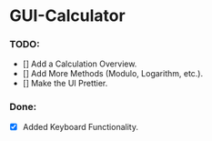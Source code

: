 # GUI-Calculator

### TODO:
- [] Add a Calculation Overview.
- [] Add More Methods (Modulo, Logarithm, etc.).
- [] Make the UI Prettier.

### Done:
- [x] Added Keyboard Functionality.